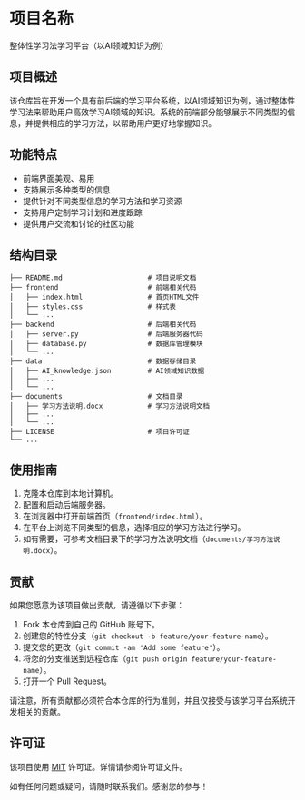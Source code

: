 # 项目名称

整体性学习法学习平台（以AI领域知识为例）

## 项目概述

该仓库旨在开发一个具有前后端的学习平台系统，以AI领域知识为例，通过整体性学习法来帮助用户高效学习AI领域的知识。系统的前端部分能够展示不同类型的信息，并提供相应的学习方法，以帮助用户更好地掌握知识。

## 功能特点

- 前端界面美观、易用
- 支持展示多种类型的信息
- 提供针对不同类型信息的学习方法和学习资源
- 支持用户定制学习计划和进度跟踪
- 提供用户交流和讨论的社区功能

## 结构目录

```
├── README.md                     # 项目说明文档
├── frontend                      # 前端相关代码
│   ├── index.html                # 首页HTML文件
│   ├── styles.css                # 样式表
│   └── ...
├── backend                       # 后端相关代码
│   ├── server.py                 # 后端服务器代码
│   ├── database.py               # 数据库管理模块
│   └── ...
├── data                          # 数据存储目录
│   ├── AI_knowledge.json         # AI领域知识数据
│   ├── ...
│   └── ...
├── documents                     # 文档目录
│   ├── 学习方法说明.docx           # 学习方法说明文档
│   ├── ...
│   └── ...
├── LICENSE                       # 项目许可证
└── ...
```

## 使用指南

1. 克隆本仓库到本地计算机。
2. 配置和启动后端服务器。
3. 在浏览器中打开前端首页（`frontend/index.html`）。
4. 在平台上浏览不同类型的信息，选择相应的学习方法进行学习。
5. 如有需要，可参考文档目录下的学习方法说明文档（`documents/学习方法说明.docx`）。

## 贡献

如果您愿意为该项目做出贡献，请遵循以下步骤：

1. Fork 本仓库到自己的 GitHub 账号下。
2. 创建您的特性分支（`git checkout -b feature/your-feature-name`）。
3. 提交您的更改（`git commit -am 'Add some feature'`）。
4. 将您的分支推送到远程仓库（`git push origin feature/your-feature-name`）。
5. 打开一个 Pull Request。

请注意，所有贡献都必须符合本仓库的行为准则，并且仅接受与该学习平台系统开发相关的贡献。

## 许可证

该项目使用 [MIT](LICENSE) 许可证。详情请参阅许可证文件。

如有任何问题或疑问，请随时联系我们。感谢您的参与！
